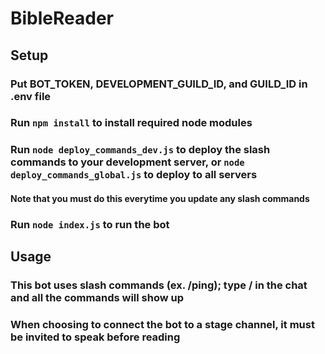 # BibleReader

## Setup
### Put BOT_TOKEN, DEVELOPMENT_GUILD_ID, and GUILD_ID in .env file
### Run `npm install` to install required node modules
### Run `node deploy_commands_dev.js` to deploy the slash commands to your development server, or `node deploy_commands_global.js` to deploy to all servers
#### Note that you must do this everytime you update any slash commands
### Run `node index.js` to run the bot

## Usage
### This bot uses slash commands (ex. /ping); type / in the chat and all the commands will show up
### When choosing to connect the bot to a stage channel, it must be invited to speak before reading
